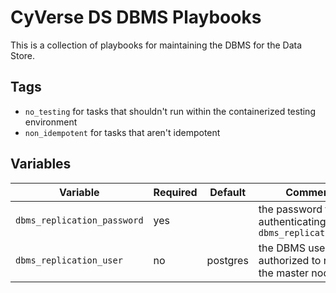 # CyVerse DS DBMS Playbooks

This is a collection of playbooks for maintaining the DBMS for the Data Store.

## Tags

* `no_testing` for tasks that shouldn't run within the containerized testing environment
* `non_idempotent` for tasks that aren't idempotent


## Variables

Variable                    | Required | Default  | Comments
--------------------------- | -------- | -------- | --------
`dbms_replication_password` | yes      |          | the password for authenticating `dbms_replication_user`
`dbms_replication_user`     | no       | postgres | the DBMS user authorized to replicate the master node
